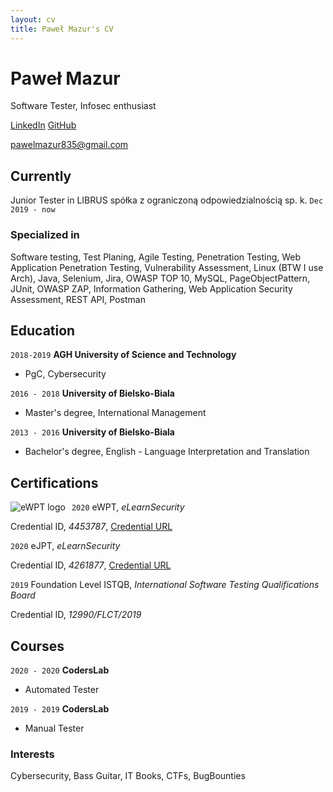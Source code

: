 ```yaml
---
layout: cv
title: Paweł Mazur's CV
---
```

# Paweł Mazur
Software Tester, Infosec enthusiast

[LinkedIn](https://www.linkedin.com/in/ppppapwel/)
[GitHub](https://github.com/zakibro/)

<div id="webaddress">
<a href="pawelmazur835@gmail.com">pawelmazur835@gmail.com</a>
</div>


## Currently

Junior Tester in LIBRUS spółka z ograniczoną odpowiedzialnością sp. k. 
`Dec 2019 - now`


### Specialized in

Software testing, Test Planing, Agile Testing, Penetration Testing, Web Application Penetration Testing, Vulnerability Assessment, Linux (BTW I use Arch),
Java, Selenium, Jira, OWASP TOP 10, MySQL, PageObjectPattern, JUnit, OWASP ZAP, Information Gathering, Web Application Security Assessment, REST API, Postman


## Education

`2018-2019`
__AGH University of Science and Technology__

- PgC, Cybersecurity

`2016 - 2018`
__University of Bielsko-Biala__

- Master's degree, International Management

`2013 - 2016`
__University of Bielsko-Biala__

- Bachelor's degree, English - Language Interpretation and Translation


## Certifications

`2020`
eWPT, *eLearnSecurity* 
<img src="(eWPT_v1_certificate_sm.png"
     alt="eWPT logo"
     style="float: left; margin-right: 10px;" />

Credential ID, *4453787*, [Credential URL](https://verified.elearnsecurity.com/certificates/ef9d42bb-05d4-4ff6-b2b3-ffe01b1a481a) 

`2020`
eJPT, *eLearnSecurity*

Credential ID, *4261877*, [Credential URL](https://verified.elearnsecurity.com/certificates/568eb024-2975-4a17-85ea-47461abadcc4)

`2019`
Foundation Level ISTQB, *International Software Testing Qualifications Board*

Credential ID, *12990/FLCT/2019*

## Courses

`2020 - 2020`
__CodersLab__

- Automated Tester

`2019 - 2019`
__CodersLab__

- Manual Tester

### Interests

Cybersecurity, Bass Guitar, IT Books, CTFs, BugBounties

<!-- ### Footer

Last updated: Sep 2020 -->


